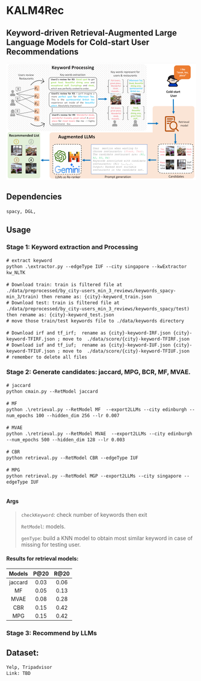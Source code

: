 # KALM4Rec
## Keyword-driven Retrieval-Augmented Large Language Models for Cold-start User Recommendations 
<p align="center">
<img src="./imgs/pipeline.png" alt="ALM4Res" />
</p>

## Dependencies
```
spacy, DGL, 
```
##  Usage

### Stage 1: Keyword extraction and Processing
```
# extract keyword
python .\extractor.py --edgeType IUF --city singapore --kwExtractor kw_NLTK

# Download train: train is filtered file at ./data/preprocessed/by_city-users_min_3_reviews/keywords_spacy-min_3/train) then rename as: {city}-keyword_train.json
# Download test: train is filtered file at ./data/preprocessed/by_city-users_min_3_reviews/keywords_spacy/test) then rename as: {city}-keyword_test.json
# move those train/test keywords file to ./data/keywords directory

# Download irf and tf_irf;  rename as {city}-keyword-IRF.json {city}-keyword-TFIRF.json ; move to  ./data/score/{city}-keyword-TFIRF.json
# Download iuf and tf_iuf;  rename as {city}-keyword-IUF.json {city}-keyword-TFIUF.json ; move to  ./data/score/{city}-keyword-TFIUF.json
# remember to delete all files 
```

### Stage 2: Generate candidates: jaccard, MPG, BCR, MF, MVAE.

```
# jaccard
python cmain.py --RetModel jaccard

# MF
python .\retrieval.py --RetModel MF  --export2LLMs --city edinburgh --num_epochs 100 --hidden_dim 256 --lr 0.007

# MVAE
python .\retrieval.py --RetModel MVAE  --export2LLMs --city edinburgh --num_epochs 500 --hidden_dim 128 --lr 0.003

# CBR
python retrieval.py --RetModel CBR --edgeType IUF 

# MPG
python retrieval.py --RetModel MGP --export2LLMs --city singapore --edgeType IUF


```
#### Args

> `checkKeyword`: check number of keywords then exit
>
> `RetModel`: models.
>
> `genType`: build a KNN model to obtain most similar keyword in case of missing for testing user.
>
>

#### Results for retrieval models:
| Models      | P@20        | R@20          |
| :----:      |    :----:   |    :----:     |
| jaccard     | 0.03        |   0.06        |
| MF          | 0.05        |   0.13        |
| MVAE        | 0.08        |   0.28        |
| CBR         | 0.15        |   0.42        |
| MPG         | 0.15        |   0.42        |

### Stage 3: Recommend by LLMs

## Dataset:
```
Yelp, Tripadvisor
Link: TBD
```
